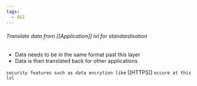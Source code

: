 ```yaml
---
tags:
  - OSI
---
```

###### Translate data from [[Application]] lvl for standardisation 
- Data needs to be in the same format past this layer
- Data is then translated back for other applications

``security features such as data encrytion like`` [[HTTPS]] ``occure at this lvl``